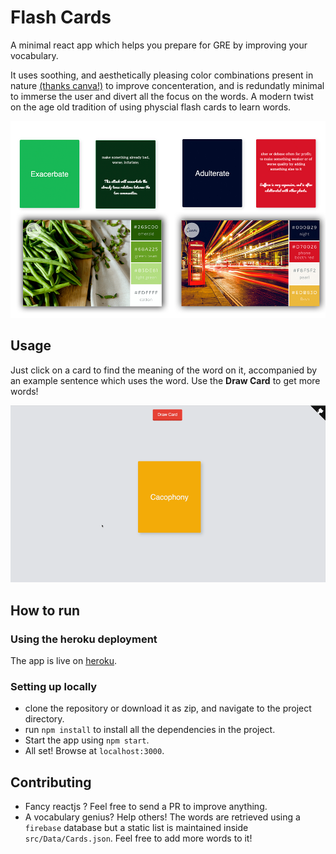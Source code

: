 # Flash Cards
A minimal react app which helps you prepare for GRE by improving your vocabulary.

It uses soothing, and aesthetically pleasing color combinations present in nature [(thanks canva!)](https://www.canva.com/learn/100-color-combinations/) to improve concenteration, and is redundatly minimal to immerse the user and divert all the focus on the words. A modern twist on the age old tradition of using physcial flash cards to learn words.

<p align="center">
  <img src="https://github.com/CosmicCoder96/FlashCards/blob/master/demo-2.jpg?raw=true">
</p>

## Usage
Just click on a card to find the meaning of the word on it, accompanied by an example sentence which uses the word. Use the **Draw Card** to get more words!

<p align="center">
  <img src="https://github.com/CosmicCoder96/FlashCards/blob/master/demo.gif?raw=true">
</p>

## How to run

### Using the heroku deployment
The app is live on [heroku](https://flashcards-gre.herokuapp.com/).

### Setting up locally
* clone the repository or download it as zip, and navigate to the project directory.
* run `npm install` to install all the dependencies in the project.
* Start the app using `npm start`.
* All set! Browse at `localhost:3000`.

## Contributing
* Fancy reactjs ? Feel free to send a PR to improve anything.
* A vocabulary genius? Help others! The words are retrieved using a `firebase` database but a static list is maintained inside `src/Data/Cards.json`. Feel free to add more words to it!
